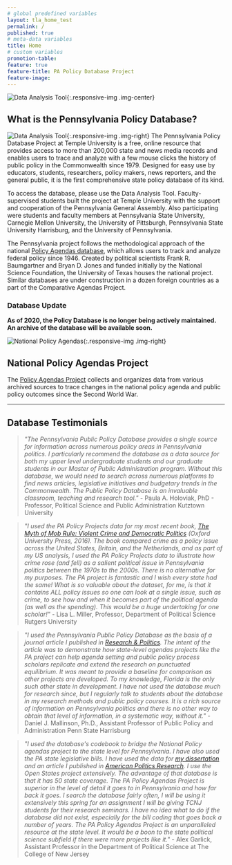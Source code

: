 ```yaml
---
# global predefined variables
layout: tla_home_test
permalink: /
published: true
# meta-data variables
title: Home
# custom variables
promotion-table:
feature: true
feature-title: PA Policy Database Project
feature-image:
---
```

![Data Analysis Tool]({{site.baseurl}}/media/papolicy_hero_new.png){:.responsive-img .img-center}

## What is the Pennsylvania Policy Database?
![Data Analysis Tool]({{site.baseurl}}/media/data-analysis.png){:.responsive-img .img-right}
The Pennsylvania Policy Database Project at Temple University is a free, online resource that provides access to more than 200,000  state and news media records and enables users to trace and analyze with a few mouse clicks the history of public policy in the Commonwealth since 1979.  Designed for easy use by educators, students, researchers, policy makers, news reporters, and the general public, it is the first comprehensive state policy database of its kind.

To access the database, please use the Data Analysis Tool. Faculty-supervised students built the project at Temple University with the support and cooperation of the Pennsylvania General Assembly. Also participating were students and faculty members at Pennsylvania State University, Carnegie Mellon University, the University of Pittsburgh, Pennsylvania State University Harrisburg, and the University of Pennsylvania.

The Pennsylvania project follows the methodological approach of the national [Policy Agendas database](https://www.comparativeagendas.net/us), which allows users to track and analyze federal policy since 1946. Created by political scientists Frank R. Baumgartner and Bryan D. Jones and funded initially by the National Science Foundation, the University of Texas houses the national project. Similar databases are under construction in a dozen foreign countries as a part of the Comparative Agendas Project.

### Database Update
**As of 2020, the Policy Database is no longer being actively maintained. An archive of the database will be available soon.**

![National Policy Agendas]({{site.baseurl}}/media/resized2_national_policy_agendas.png){:.responsive-img .img-right}
## National Policy Agendas Project
The [Policy Agendas Project](http://www.policyagendas.org/) collects and organizes data from various archived sources to trace changes in the national policy agenda and public policy outcomes since the Second World War.

___

## Database Testimonials

> _"The Pennsylvania Public Policy Database provides a single source for information across numerous policy areas in Pennsylvania politics. I particularly recommend the database as a data source for both my upper level undergraduate students and our graduate students in our Master of Public Administration program. Without this database, we would need to search across numerous platforms to find news articles, legislative initiatives and budgetary trends in the Commonwealth. The Public Policy Database is an invaluable classroom, teaching and research tool."_  - Paula A. Holoviak, PhD - Professor, Political Science and Public Administration Kutztown University

> _"I used the PA Policy Projects data for my most recent book, [The Myth of Mob Rule: Violent Crime and Democratic Politics](https://global.oup.com/academic/product/the-myth-of-mob-rule-9780190228705?cc=us&lang=en&) (Oxford University Press, 2016). The book compared crime as a policy issue across the United States, Britain, and the Netherlands, and as part of my US analysis, I used the PA Policy Projects data to illustrate how crime rose (and fell) as a salient political issue in Pennsylvania politics between the 1970s to the 2000s. There is no alternative for my purposes. The PA project is fantastic and I wish every state had the same! What is so valuable about the dataset, for me, is that it contains ALL policy issues so one can look at a single issue, such as crime, to see how and when it becomes part of the political agenda (as well as the spending). This would be a huge undertaking for one scholar!"_ - Lisa L. Miller, Professor, Department of Political Science Rutgers University

> _"I used the Pennsylvania Public Policy Database as the basis of a journal article I published in [Research & Politics](http://journals.sagepub.com/doi/abs/10.1177/2053168016635671). The intent of the article was to demonstrate how state-level agendas projects like the PA project can help agenda setting and public policy process scholars replicate and extend the research on punctuated equilibrium. It was meant to provide a baseline for comparison as other projects are developed. To my knowledge, Florida is the only such other state in development. I have not used the database much for research since, but I regularly talk to students about the database in my research methods and public policy courses. It is a rich source of information on Pennsylvania politics and there is no other way to obtain that level of information, in a systematic way, without it."_ - Daniel J. Mallinson, Ph.D., Assistant Professor of Public Policy and Administration Penn State Harrisburg

> _"I used the database's codebook to bridge the National Policy agendas project to the state level for Pennsylvania. I have also used the PA state legislative bills. I have used the data for [my dissertation](https://repository.upenn.edu/dissertations/AAI10194748/) and an article I published in [American Politics Research](https://journals.sagepub.com/doi/10.1177/1532673X17719719). I use the Open States project extensively. The advantage of that database is that it has 50 state coverage. The PA Policy Agendas Project is superior in the level of detail it goes to in Pennsylvania and how far back it goes. I search the database fairly often, I will be using it extensively this spring for an assignment I will be giving TCNJ students for their research seminars. I have no idea what to do if the database did not exist, especially for the bill coding that goes back a number of years. The PA Policy Agendas Project is an unparalleled resource at the state level. It would be a boon to the state political science subfield if there were more projects like it."_  - Alex Garlick, Assistant Professor in the Department of Political Science at The College of New Jersey   
